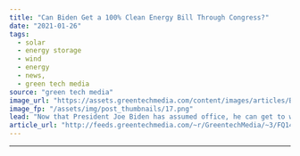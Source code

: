 ```yaml
---
title: "Can Biden Get a 100% Clean Energy Bill Through Congress?"
date: "2021-01-26"
tags: 
  - solar
  - energy storage
  - wind
  - energy
  - news,
  - green tech media
source: "green tech media"
image_url: "https://assets.greentechmedia.com/content/images/articles/Biden_Election_Climate_XL_Credit_GTM.jpg"
image_fp: "/assets/img/post_thumbnails/17.png"
lead: "Now that President Joe Biden has assumed office, he can get to work on his pledge to move the nation to 100 percent clean energy. During the campaign, Biden advocated a 100 percent clean energy standard pegged to 2035. This builds on state-level 'ren ..."
article_url: "http://feeds.greentechmedia.com/~r/GreentechMedia/~3/FQ14jFxGfoA/biden-100-clean-energy-congress-budget-reconciliation"
---
```


---
